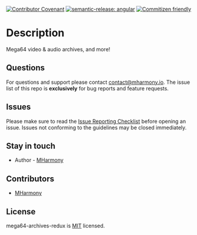 [![Contributor Covenant](https://img.shields.io/badge/Contributor%20Covenant-2.1-4baaaa.svg)](CODE_OF_CONDUCT.md)
[![semantic-release: angular](https://img.shields.io/badge/semantic--release-angular-e10079?logo=semantic-release)](https://github.com/semantic-release/semantic-release)
[![Commitizen friendly](https://img.shields.io/badge/commitizen-friendly-brightgreen.svg)](http://commitizen.github.io/cz-cli/)

# Description

Mega64 video & audio archives, and more!

## Questions

For questions and support please contact [contact@mharmony.io](mailto:contact@mharmony.io). The issue list of this repo is **exclusively** for bug reports and feature requests.

## Issues

Please make sure to read the [Issue Reporting Checklist](https://github.com/MHarmony/mega64-archives-redux/blob/main/CONTRIBUTING.md#-submitting-an-issue) before opening an issue. Issues not conforming to the guidelines may be closed immediately.

## Stay in touch

- Author - [MHarmony](https://github.com/MHarmony)

## Contributors

- [MHarmony](https://github.com/MHarmony)

## License

mega64-archives-redux is [MIT](LICENSE.md) licensed.
